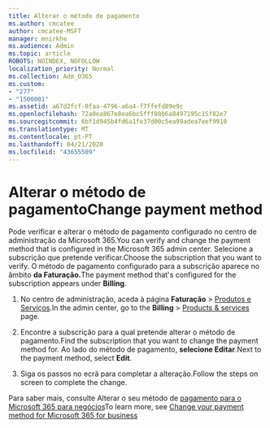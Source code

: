 ```yaml
---
title: Alterar o método de pagamento
ms.author: cmcatee
author: cmcatee-MSFT
manager: mnirkhe
ms.audience: Admin
ms.topic: article
ROBOTS: NOINDEX, NOFOLLOW
localization_priority: Normal
ms.collection: Adm_O365
ms.custom:
- "277"
- "1500001"
ms.assetid: a67d2fcf-0faa-4796-a6a4-f7ffefd89e9c
ms.openlocfilehash: 72a0ea867e8ea6bc5fff80b6a8497195c15f82e7
ms.sourcegitcommit: 6bf1d945b4fd6a1fe37d00c5ea99adea7eef9910
ms.translationtype: MT
ms.contentlocale: pt-PT
ms.lasthandoff: 04/21/2020
ms.locfileid: "43655509"
---
```

# <a name="change-payment-method"></a><span data-ttu-id="3a121-102">Alterar o método de pagamento</span><span class="sxs-lookup"><span data-stu-id="3a121-102">Change payment method</span></span>

<span data-ttu-id="3a121-103">Pode verificar e alterar o método de pagamento configurado no centro de administração da Microsoft 365.</span><span class="sxs-lookup"><span data-stu-id="3a121-103">You can verify and change the payment method that is configured in the Microsoft 365 admin center.</span></span> <span data-ttu-id="3a121-104">Selecione a subscrição que pretende verificar.</span><span class="sxs-lookup"><span data-stu-id="3a121-104">Choose the subscription that you want to verify.</span></span> <span data-ttu-id="3a121-105">O método de pagamento configurado para a subscrição aparece no âmbito **da Faturação.**</span><span class="sxs-lookup"><span data-stu-id="3a121-105">The payment method that's configured for the subscription appears under **Billing**.</span></span>
  
1. <span data-ttu-id="3a121-106">No centro de administração, aceda à página **Faturação** \> [Produtos e Serviços](https://go.microsoft.com/fwlink/p/?linkid=842054).</span><span class="sxs-lookup"><span data-stu-id="3a121-106">In the admin center, go to the **Billing** \> [Products & services](https://go.microsoft.com/fwlink/p/?linkid=842054) page.</span></span>

2. <span data-ttu-id="3a121-107">Encontre a subscrição para a qual pretende alterar o método de pagamento.</span><span class="sxs-lookup"><span data-stu-id="3a121-107">Find the subscription that you want to change the payment method for.</span></span> <span data-ttu-id="3a121-108">Ao lado do método de pagamento, **selecione Editar**.</span><span class="sxs-lookup"><span data-stu-id="3a121-108">Next to the payment method, select **Edit**.</span></span>

3. <span data-ttu-id="3a121-109">Siga os passos no ecrã para completar a alteração.</span><span class="sxs-lookup"><span data-stu-id="3a121-109">Follow the steps on screen to complete the change.</span></span>

<span data-ttu-id="3a121-110">Para saber mais, consulte Alterar o seu método de [pagamento para o Microsoft 365 para negócios](https://docs.microsoft.com/office365/admin/subscriptions-and-billing/change-payment-method)</span><span class="sxs-lookup"><span data-stu-id="3a121-110">To learn more, see  [Change your payment method for Microsoft 365 for business](https://docs.microsoft.com/office365/admin/subscriptions-and-billing/change-payment-method)</span></span>